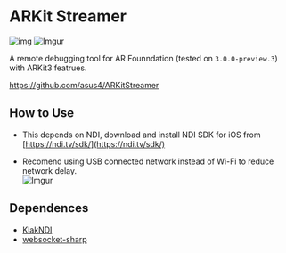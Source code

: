 # ARKit Streamer

![img](https://i.imgur.com/vZoYIs1.gif)
![Imgur](https://imgur.com/tQbJ1Sl.gif)

A remote debugging tool for AR Founndation (tested on `3.0.0-preview.3`) with ARKit3 featrues. 

https://github.com/asus4/ARKitStreamer

## How to Use

- This depends on NDI, download and install NDI SDK for iOS from [https://ndi.tv/sdk/](https://ndi.tv/sdk/)

- Recomend using USB connected network instead of Wi-Fi to reduce network delay.  
![Imgur](https://imgur.com/4YVbIUP.png)

## Dependences

- [KlakNDI](https://github.com/keijiro/KlakNDI/)
- [websocket-sharp](https://github.com/sta/websocket-sharp/)
